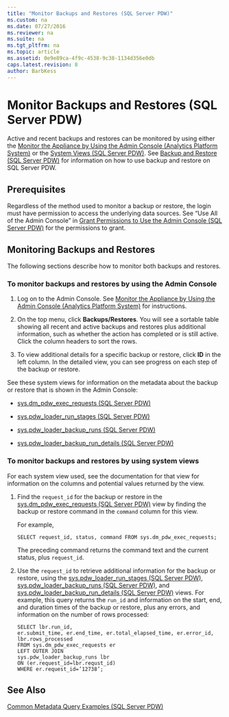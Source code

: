 ```yaml
---
title: "Monitor Backups and Restores (SQL Server PDW)"
ms.custom: na
ms.date: 07/27/2016
ms.reviewer: na
ms.suite: na
ms.tgt_pltfrm: na
ms.topic: article
ms.assetid: 0e9e89ca-4f9c-4538-9c38-1134d356e0db
caps.latest.revision: 8
author: BarbKess
---
```

# Monitor Backups and Restores (SQL Server PDW)
Active and recent backups and restores can be monitored by using either the [Monitor the Appliance by Using the Admin Console &#40;Analytics Platform System&#41;](../../mpp/management/monitor-the-appliance-by-using-the-admin-console-analytics-platform-system.md) or the [System Views &#40;SQL Server PDW&#41;](../../mpp/sqlpdw/system-views-sql-server-pdw.md). See [Backup and Restore &#40;SQL Server PDW&#41;](../../mpp/sqlpdw/backup-and-restore-sql-server-pdw.md) for information on how to use backup and restore on SQL Server PDW.  
  
## Prerequisites  
Regardless of the method used to monitor a backup or restore, the login must have permission to access the underlying data sources. See “Use All of the Admin Console” in [Grant Permissions to Use the Admin Console &#40;SQL Server PDW&#41;](../../mpp/sqlpdw/grant-permissions-to-use-the-admin-console-sql-server-pdw.md) for the permissions to grant.  
  
## Monitoring Backups and Restores  
The following sections describe how to monitor both backups and restores.  
  
### To monitor backups and restores by using the Admin Console  
  
1.  Log on to the Admin Console. See [Monitor the Appliance by Using the Admin Console &#40;Analytics Platform System&#41;](../../mpp/management/monitor-the-appliance-by-using-the-admin-console-analytics-platform-system.md) for instructions.  
  
2.  On the top menu, click **Backups/Restores**. You will see a sortable table showing all recent and active backups and restores plus additional information, such as whether the action has completed or is still active. Click the column headers to sort the rows.  
  
3.  To view additional details for a specific backup or restore, click **ID** in the left column. In the detailed view, you can see progress on each step of the backup or restore.  
  
See these system views for information on the metadata about the backup or restore that is shown in the Admin Console:  
  
-   [sys.dm_pdw_exec_requests &#40;SQL Server PDW&#41;](../../mpp/sqlpdw/sys-dm-pdw-exec-requests-sql-server-pdw.md)  
  
-   [sys.pdw_loader_run_stages &#40;SQL Server PDW&#41;](../../mpp/sqlpdw/sys-pdw-loader-run-stages-sql-server-pdw.md)  
  
-   [sys.pdw_loader_backup_runs &#40;SQL Server PDW&#41;](../../mpp/sqlpdw/sys-pdw-loader-backup-runs-sql-server-pdw.md)  
  
-   [sys.pdw_loader_backup_run_details &#40;SQL Server PDW&#41;](../../mpp/sqlpdw/sys-pdw-loader-backup-run-details-sql-server-pdw.md)  
  
### To monitor backups and restores by using system views  
For each system view used, see the documentation for that view for information on the columns and potential values returned by the view.  
  
1.  Find the `request_id` for the backup or restore in the [sys.dm_pdw_exec_requests &#40;SQL Server PDW&#41;](../../mpp/sqlpdw/sys-dm-pdw-exec-requests-sql-server-pdw.md) view by finding the backup or restore command in the `command` column for this view.  
  
    For example,  
  
    ```  
    SELECT request_id, status, command FROM sys.dm_pdw_exec_requests;  
    ```  
  
    The preceding command returns the command text and the current status, plus `request_id`.  
  
2.  Use the `request_id` to retrieve additional information for the backup or restore, using the [sys.pdw_loader_run_stages &#40;SQL Server PDW&#41;](../../mpp/sqlpdw/sys-pdw-loader-run-stages-sql-server-pdw.md), [sys.pdw_loader_backup_runs &#40;SQL Server PDW&#41;](../../mpp/sqlpdw/sys-pdw-loader-backup-runs-sql-server-pdw.md), and [sys.pdw_loader_backup_run_details &#40;SQL Server PDW&#41;](../../mpp/sqlpdw/sys-pdw-loader-backup-run-details-sql-server-pdw.md) views. For example, this query returns the `run_id` and information on the start, end, and duration times of the backup or restore, plus any errors, and information on the number of rows processed:  
  
    ```  
    SELECT lbr.run_id,   
    er.submit_time, er.end_time, er.total_elapsed_time, er.error_id, lbr.rows_processed   
    FROM sys.dm_pdw_exec_requests er   
    LEFT OUTER JOIN   
    sys.pdw_loader_backup_runs lbr   
    ON (er.request_id=lbr.requst_id)   
    WHERE er.request_id=’12738’;  
    ```  
  
## See Also  
[Common Metadata Query Examples &#40;SQL Server PDW&#41;](../../mpp/sqlpdw/common-metadata-query-examples-sql-server-pdw.md)  
  
